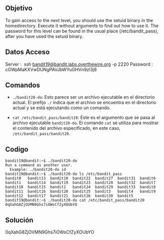 ## Objetivo
To gain access to the next level, you should use the setuid binary in the homedirectory. Execute it without arguments to find out how to use it. The password for this level can be found in the usual place (/etc/bandit_pass), after you have used the setuid binary.
## Datos Acceso 

Server :  ssh bandit19@bandit.labs.overthewire.org -p 2220
Password : cGWpMaKXVwDUNgPAVJbWYuGHVn9zl3j8
## Comandos
- `./bandit20-do`: Esto parece ser un archivo ejecutable en el directorio actual. El prefijo `./` indica que el archivo se encuentra en el directorio actual y se está ejecutando como un comando.
    
- `cat /etc/bandit_pass/bandit20`: Este es el argumento que se pasa al archivo ejecutable `bandit20-do`. El comando `cat` se utiliza para mostrar el contenido del archivo especificado, en este caso, `/etc/bandit_pass/bandit20`.

## Codigo 
```
bandit19@bandit:~$ ./bandit20-do
Run a command as another user.
  Example: ./bandit20-do id
bandit19@bandit:~$ ./bandit20-do ls /etc/bandit_pass
bandit0   bandit13  bandit18  bandit22  bandit27  bandit31  bandit6
bandit1   bandit14  bandit19  bandit23  bandit28  bandit32  bandit7
bandit10  bandit15  bandit2   bandit24  bandit29  bandit33  bandit8
bandit11  bandit16  bandit20  bandit25  bandit3   bandit4   bandit9
bandit12  bandit17  bandit21  bandit26  bandit30  bandit5
bandit19@bandit:~$ ./bandit20-do cat /etc/bandit_pass/bandit20
0qXahG8ZjOVMN9Ghs7iOWsCfZyXOUbYO
```

## Solución
0qXahG8ZjOVMN9Ghs7iOWsCfZyXOUbYO